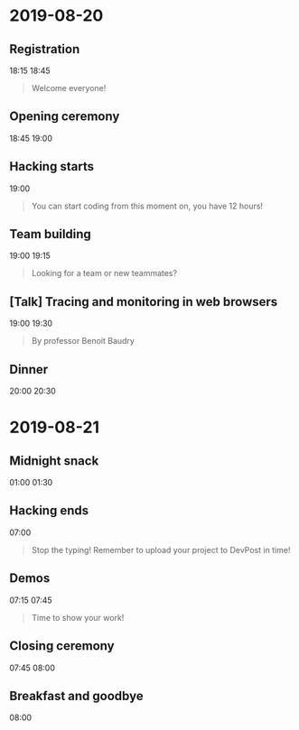 # 2019-08-20

## Registration
18:15
18:45
> Welcome everyone!

## Opening ceremony
18:45
19:00
>

## Hacking starts
19:00
> You can start coding from this moment on, you have 12 hours!

## Team building
19:00
19:15
> Looking for a team or new teammates?

## [Talk] Tracing and monitoring in web browsers
19:00
19:30
> By professor Benoit Baudry

## Dinner
20:00
20:30
>

# 2019-08-21

## Midnight snack
01:00
01:30
>

## Hacking ends
07:00
> Stop the typing! Remember to upload your project to DevPost in time!

## Demos
07:15
07:45
> Time to show your work!

## Closing ceremony
07:45
08:00
>

## Breakfast and goodbye
08:00
>
